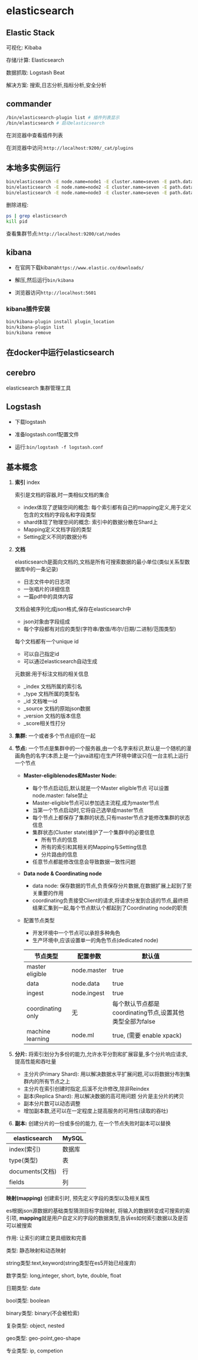 # elasticsearch

## Elastic Stack

可视化: Kibaba

存储/计算: Elasticsearch

数据抓取: Logstash Beat

解决方案: 搜索,日志分析,指标分析,安全分析

## commander

```bash
/bin/elasticsearch-plugin list # 插件列表显示
/bin/elasticsearch # 启动elasticsearch
```

在浏览器中查看插件列表

在浏览器中访问:``http://localhost:9200/_cat/plugins``

## 本地多实例运行

```bash
bin/elasticsearch -E node.name=node1 -E cluster.name=seven -E path.data=node1_data -d
bin/elasticsearch -E node.name=node2 -E cluster.name=seven -E path.data=node2_data -d
bin/elasticsearch -E node.name=node3 -E cluster.name=seven -E path.data=node3_data -d
```

删除进程:

```bash
ps | grep elasticsearch
kill pid
```

查看集群节点:``http://localhost:9200/cat/nodes``

## kibana

- 在官网下载kibana``https://www.elastic.co/downloads/``

- 解压,然后运行``bin/kibana``
- 浏览器访问``http://localhost:5601``

### kibana插件安装

```bash
bin/kibana-plugin install plugin_location
bin/kibana-plugin list
bin/kibana remove
```



## 在docker中运行elasticsearch





## cerebro

elasticsearch 集群管理工具



## Logstash

- 下载logstash

- 准备logstash.conf配置文件

- 运行:``bin/logstash -f logstash.conf``





## 基本概念

1. **索引** index

   索引是文档的容器,时一类相似文档的集合

   - index体现了逻辑空间的概念: 每个索引都有自己的mapping定义,用于定义包含的文档的字段名和字段类型
   - shard体现了物理空间的概念: 索引中的数据分散在Shard上
   - Mapping定义文档字段的类型
   - Setting定义不同的数据分布

   

2. **文档**

   elasticsearch是面向文档的,文档是所有可搜索数据的最小单位(类似关系型数据库中的一条记录)

   - 日志文件中的日志项
   - 一张唱片的详细信息
   - 一篇pdf中的具体内容

   文档会被序列化成json格式,保存在elasticsearch中

   - json对象由字段组成
   - 每个字段都有对应的类型(字符串/数值/布尔/日期/二进制/范围类型)

   每个文档都有一个unique id

   - 可以自己指定id
   - 可以通过elasticsearch自动生成

   元数据:用于标注文档的相关信息

   - _index 文档所属的索引名
   - _type 文档所属的类型名
   - _id 文档唯一id
   - _source 文档的原始json数据
   - _version 文档的版本信息
   - _score相关性打分

3. **集群:**  一个或者多个节点组织在一起

4. **节点:**  一个节点是集群中的一个服务器,由一个名字来标识,默认是一个随机的漫画角色的名字(本质上是一个java进程)在生产环境中建议只在一台主机上运行一个节点

   - **Master-eligiblenodes和Master Node:**
     - 每个节点启动后,默认就是一个Master eligible节点 可以设置 node.master: false禁止
     - Master-eligible节点可以参加选主流程,成为master节点
     - 当第一个节点启动时,它将自己选举成master节点
     - 每个节点上都保存了集群的状态,只有master节点才能修改集群的状态信息
     - 集群状态(Cluster state)维护了一个集群中的必要信息
       - 所有节点的信息
       - 所有的索引和其相关的Mapping与Setting信息
       - 分片路由的信息
     - 任意节点都能修改信息会导致数据一致性问题

   - **Data node & Coordinating node**

     - data node: 保存数据的节点,负责保存分片数据,在数据扩展上起到了至关重要的作用
     - coordinating负责接受Client的请求,将请求分发到合适的节点,最终把结果汇集到一起,每个节点默认个都起到了Coordinating node的职责

   - 配置节点类型

     - 开发环境中一个节点可以承担多种角色
     - 生产环境中,应该设置单一的角色节点(dedicated node)

     | 节点类型          | 配置参数    | 默认值                                                   |
     | ----------------- | ----------- | -------------------------------------------------------- |
     | master eligible   | node.master | true                                                     |
     | data              | node.data   | true                                                     |
     | ingest            | node.ingest | true                                                     |
     | coordinating only | 无          | 每个默认节点都是coordinating节点,设置其他类型全部为false |
     | machine learning  | node.ml     | true, (需要 enable xpack)                                |

5. **分片:**  将索引划分为多份的能力,允许水平分割和扩展容量,多个分片响应请求,提高性能和吞吐量
   - 主分片(Primary Shard): 用以解决数据水平扩展问题,可以将数据分布到集群内的所有节点之上
   - 主分片在索引创建时指定,后溪不允许修改,除非Reindex
   - 副本(Replica Shard): 用以解决数据的高可用问题 分片是主分片的拷贝
   - 副本分片数可以动态调整
   - 增加副本数,还可以在一定程度上提高服务的可用性(读取的吞吐)

6. **副本:**  创建分片的一份或多份的能力, 在一个节点失败时副本可以替换



| elasticsearch   | MySQL  |
| --------------- | ------ |
| index(索引)     | 数据库 |
| type(类型)      | 表     |
| documents(文档) | 行     |
| fields          | 列     |

**映射(mapping)** 创建索引时, 预先定义字段的类型以及相关属性

es根据json源数据的基础类型猜测目标字段映射, 将输入的数据转变成可搜索的索引项, **mapping**就是用户自定义的字段的数据类型,告诉es如何索引数据以及是否可以被搜索

作用: 让索引的建立更具细致和完善

类型: 静态映射和动态映射

string类型:text,keyword(string类型在es5开始已经废弃)

数字类型: long,integer, short, byte, double, float

日期类型: date

bool类型: boolean

binary类型: binary(不会被检索)

复杂类型: object, nested

geo类型: geo-point,geo-shape

专业类型: ip, competion